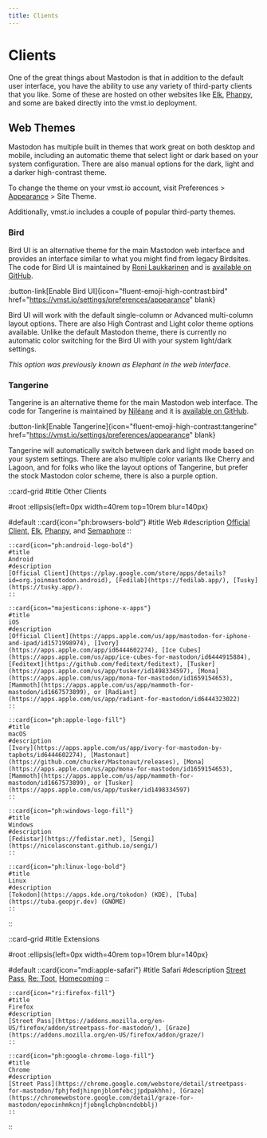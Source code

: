 ```yaml
---
title: Clients
---
```


# Clients

One of the great things about Mastodon is that in addition to the default user interface, you have the ability to use any variety of third-party clients that you like.
Some of these are hosted on other websites like [Elk](https://elk.zone/), [Phanpy](https://phanpy.social), and some are baked directly into the vmst.io deployment.

## Web Themes

Mastodon has multiple built in themes that work great on both desktop and mobile, including an automatic theme that select light or dark based on your system configuration.
There are also manual options for the dark, light and a darker high-contrast theme.

To change the theme on your vmst.io account, visit Preferences > [Appearance](https://vmst.io/settings/preferences/appearance) > Site Theme.

Additionally, vmst.io includes a couple of popular third-party themes.

### Bird

Bird UI is an alternative theme for the main Mastodon web interface and provides an interface similar to what you might find from legacy Birdsites.
The code for Bird UI is maintained by [Roni Laukkarinen](https://vmst.io/@rolle@mementomori.social) and is [available on GitHub](https://github.com/ronilaukkarinen/mastodon-bird-ui).

:button-link[Enable Bird UI]{icon="fluent-emoji-high-contrast:bird" href="https://vmst.io/settings/preferences/appearance" blank}

Bird UI will work with the default single-column or Advanced multi-column layout options.
There are also High Contrast and Light color theme options available.
Unlike the default Mastodon theme, there is currently no automatic color switching for the Bird UI with your system light/dark settings.

_This option was previously known as Elephant in the web interface_.

### Tangerine

Tangerine is an alternative theme for the main Mastodon web interface.
The code for Tangerine is maintained by [Niléane](https://vmst.io/@nileane@nileane.fr) and it is [available on GitHub](https://github.com/nileane/TangerineUI-for-Mastodon).

:button-link[Enable Tangerine]{icon="fluent-emoji-high-contrast:tangerine" href="https://vmst.io/settings/preferences/appearance" blank}

Tangerine will automatically switch between dark and light mode based on your system settings.
There are also multiple color variants like Cherry and Lagoon, and for folks who like the layout options of Tangerine, but prefer the stock Mastodon color scheme, there is also a purple option.

::card-grid
#title
Other Clients

#root
:ellipsis{left=0px width=40rem top=10rem blur=140px}

#default
    ::card{icon="ph:browsers-bold"}
    #title
    Web
    #description
    [Official Client](https://vmst.io), [Elk](https://elk.zone/), [Phanpy](https://phanpy.social), and [Semaphore](https://semaphore.social)
    ::

    ::card{icon="ph:android-logo-bold"}
    #title
    Android
    #description
    [Official Client](https://play.google.com/store/apps/details?id=org.joinmastodon.android), [Fedilab](https://fedilab.app/), [Tusky](https://tusky.app/).
    ::

    ::card{icon="majesticons:iphone-x-apps"}
    #title
    iOS
    #description
    [Official Client](https://apps.apple.com/us/app/mastodon-for-iphone-and-ipad/id1571998974), [Ivory](https://apps.apple.com/app/id6444602274), [Ice Cubes](https://apps.apple.com/us/app/ice-cubes-for-mastodon/id6444915884), [Feditext](https://github.com/feditext/feditext), [Tusker](https://apps.apple.com/us/app/tusker/id1498334597), [Mona](https://apps.apple.com/us/app/mona-for-mastodon/id1659154653), [Mammoth](https://apps.apple.com/us/app/mammoth-for-mastodon/id1667573899), or [Radiant](https://apps.apple.com/us/app/radiant-for-mastodon/id6444323022)
    ::

    ::card{icon="ph:apple-logo-fill"}
    #title
    macOS
    #description
    [Ivory](https://apps.apple.com/us/app/ivory-for-mastodon-by-tapbots/id6444602274), [Mastonaut](https://github.com/chucker/Mastonaut/releases), [Mona](https://apps.apple.com/us/app/mona-for-mastodon/id1659154653), [Mammoth](https://apps.apple.com/us/app/mammoth-for-mastodon/id1667573899), or [Tusker](https://apps.apple.com/us/app/tusker/id1498334597)
    ::

    ::card{icon="ph:windows-logo-fill"}
    #title
    Windows
    #description
    [Fedistar](https://fedistar.net), [Sengi](https://nicolasconstant.github.io/sengi/)
    ::

    ::card{icon="ph:linux-logo-bold"}
    #title
    Linux
    #description
    [Tokodon](https://apps.kde.org/tokodon) (KDE), [Tuba](https://tuba.geopjr.dev) (GNOME)
    ::
::

::card-grid
#title
Extensions

#root
:ellipsis{left=0px width=40rem top=10rem blur=140px}

#default
    ::card{icon="mdi:apple-safari"}
    #title
    Safari
    #description
    [Street Pass](https://apps.apple.com/us/app/streetpass-for-mastodon/id6446224821?mt=12), [Re: Toot](https://apps.apple.com/us/app/re-toot/id1661697436), [Homecoming](https://apps.apple.com/us/app/homecoming-for-mastodon/id1666139593)
    ::

    ::card{icon="ri:firefox-fill"}
    #title
    Firefox
    #description
    [Street Pass](https://addons.mozilla.org/en-US/firefox/addon/streetpass-for-mastodon/), [Graze](https://addons.mozilla.org/en-US/firefox/addon/graze/)
    ::

    ::card{icon="ph:google-chrome-logo-fill"}
    #title
    Chrome
    #description
    [Street Pass](https://chrome.google.com/webstore/detail/streetpass-for-mastodon/fphjfedjhinpnjblomfebcjjpdpakhhn), [Graze](https://chromewebstore.google.com/detail/graze-for-mastodon/epocinhmkcnjfjobnglchpbncndobblj)
    ::
::
